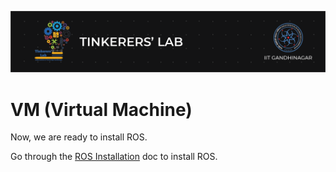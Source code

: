 ![image](../images/TL_Header.png)

# **VM (Virtual Machine)**

Now, we are ready to install ROS.

Go through the [ROS Installation](https://github.com/GauravViramgami/ROS-Workshop-TL/blob/main/docs/ROS.md) doc to install ROS.